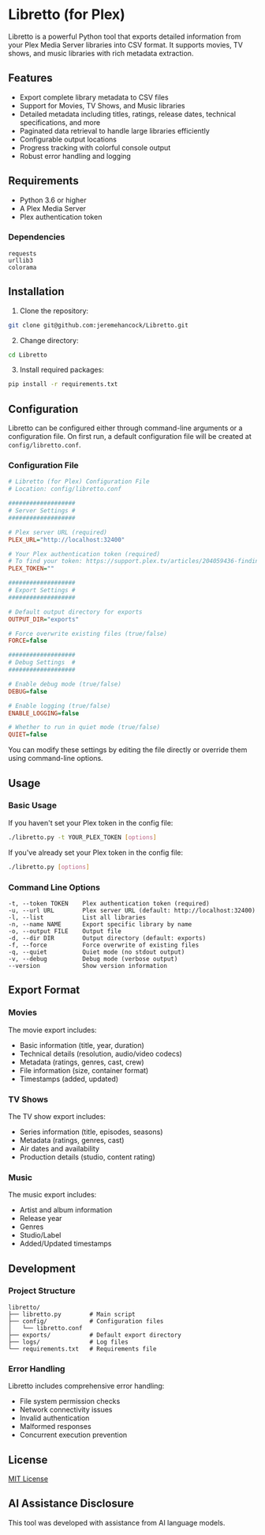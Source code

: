 # Libretto (for Plex)

Libretto is a powerful Python tool that exports detailed information from your Plex Media Server libraries into CSV format. It supports movies, TV shows, and music libraries with rich metadata extraction.

## Features

- Export complete library metadata to CSV files
- Support for Movies, TV Shows, and Music libraries
- Detailed metadata including titles, ratings, release dates, technical specifications, and more
- Paginated data retrieval to handle large libraries efficiently
- Configurable output locations
- Progress tracking with colorful console output
- Robust error handling and logging

## Requirements

- Python 3.6 or higher
- A Plex Media Server
- Plex authentication token

### Dependencies

```
requests
urllib3
colorama
```

## Installation

1. Clone the repository:
```bash
git clone git@github.com:jeremehancock/Libretto.git
```

2. Change directory:
```bash
cd Libretto
```

3. Install required packages:
```bash
pip install -r requirements.txt
```

## Configuration

Libretto can be configured either through command-line arguments or a configuration file. On first run, a default configuration file will be created at `config/libretto.conf`.

### Configuration File
```ini
# Libretto (for Plex) Configuration File
# Location: config/libretto.conf

###################
# Server Settings #
###################

# Plex server URL (required)
PLEX_URL="http://localhost:32400"

# Your Plex authentication token (required)
# To find your token: https://support.plex.tv/articles/204059436-finding-an-authentication-token-x-plex-token/
PLEX_TOKEN=""

###################
# Export Settings #
###################

# Default output directory for exports
OUTPUT_DIR="exports"

# Force overwrite existing files (true/false)
FORCE=false

###################
# Debug Settings  #
###################

# Enable debug mode (true/false)
DEBUG=false

# Enable logging (true/false)
ENABLE_LOGGING=false

# Whether to run in quiet mode (true/false)
QUIET=false
```

You can modify these settings by editing the file directly or override them using command-line options.

## Usage

### Basic Usage

If you haven't set your Plex token in the config file:
```bash
./libretto.py -t YOUR_PLEX_TOKEN [options]
```

If you've already set your Plex token in the config file:
```bash
./libretto.py [options]
```

### Command Line Options

```
-t, --token TOKEN    Plex authentication token (required)
-u, --url URL        Plex server URL (default: http://localhost:32400)
-l, --list           List all libraries
-n, --name NAME      Export specific library by name
-o, --output FILE    Output file
-d, --dir DIR        Output directory (default: exports)
-f, --force          Force overwrite of existing files
-q, --quiet          Quiet mode (no stdout output)
-v, --debug          Debug mode (verbose output)
--version            Show version information
```

## Export Format

### Movies
The movie export includes:
- Basic information (title, year, duration)
- Technical details (resolution, audio/video codecs)
- Metadata (ratings, genres, cast, crew)
- File information (size, container format)
- Timestamps (added, updated)

### TV Shows
The TV show export includes:
- Series information (title, episodes, seasons)
- Metadata (ratings, genres, cast)
- Air dates and availability
- Production details (studio, content rating)

### Music
The music export includes:
- Artist and album information
- Release year
- Genres
- Studio/Label
- Added/Updated timestamps

## Development

### Project Structure
```
libretto/
├── libretto.py        # Main script
├── config/            # Configuration files
│   └── libretto.conf
├── exports/           # Default export directory
├── logs/              # Log files
└── requirements.txt   # Requirements file
```

### Error Handling

Libretto includes comprehensive error handling:
- File system permission checks
- Network connectivity issues
- Invalid authentication
- Malformed responses
- Concurrent execution prevention

## License

[MIT License](LICENSE)

## AI Assistance Disclosure

This tool was developed with assistance from AI language models.